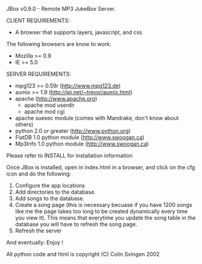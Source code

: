 JBox v0.9.0 - Remote MP3 JukeBox Server.

CLIENT REQUIREMENTS:

- A browser that supports layers, javascript, and css

The following browsers are know to work:

- Mozilla >= 0.9
- IE >= 5.0

SERVER REQUIREMENTS:

- mpg123 >= 0.59r (http://www.mpg123.de)
- aumix >= 1.9 (http://jpj.net/~trevor/aumix.html)
- apache (http://www.apache.org)
  - apache mod userdir
  - apache mod cgi
- apache suexec module (comes with Mandrake, don't know about others)
- python 2.0 or greater (http://www.python.org)
- FlatDB 1.0 python module (http://www.swoogan.ca)
- Mp3Info 1.0 python module (http://www.swoogan.ca)

Please refer to INSTALL for installation information

Once JBox is installed, open in index.html in a browser, and click on the cfg icon and do the following:

1. Configure the app locations
2. Add directories to the database.
3. Add songs to the database.
4. Create a song page (this is necessary becuase if you have 1200 songs like me the page takes too long to be created dynamically every time you view it). This means that everytime you update the song table in the database you will have to refresh the song page.
5. Refresh the server

And eventually:
Enjoy !

All python code and html is copyright (C) Colin Svingen 2002

